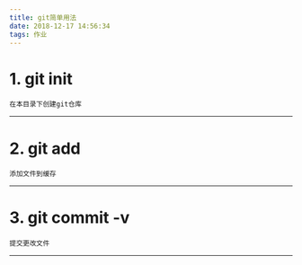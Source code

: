 ```yaml
---
title: git简单用法
date: 2018-12-17 14:56:34
tags: 作业
---
```

# 1. git init
    在本目录下创建git仓库
---

# 2. git add
    添加文件到缓存
---

# 3. git commit -v
    提交更改文件
---